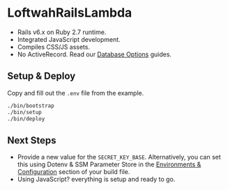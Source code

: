 # LoftwahRailsLambda

- Rails v6.x on Ruby 2.7 runtime.
- Integrated JavaScript development.
- Compiles CSS/JS assets.
- No ActiveRecord. Read our [Database Options](https://lamby.custominktech.com/docs/database_connections) guides.

## Setup & Deploy

Copy and fill out the `.env` file from the example.

```bash
./bin/bootstrap
./bin/setup
./bin/deploy
```

## Next Steps

- Provide a new value for the `SECRET_KEY_BASE`. Alternatively, you can set this using Dotenv & SSM Parameter Store in the [Environments & Configuration](https://lamby.custominktech.com/docs/environment_and_configuration) section of your build file.
- Using JavaScript? everything is setup and ready to go.
